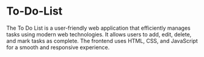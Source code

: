 # To-Do-List
The To Do List is a user-friendly web application that efficiently manages tasks using modern web technologies. It allows users to add, edit, delete, and mark tasks as complete. The frontend uses HTML, CSS, and JavaScript for a smooth and responsive experience.
